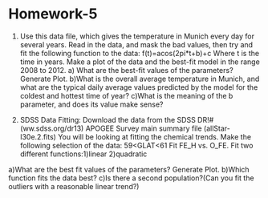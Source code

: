 # Homework-5
1. Use this data file, which gives the temperature in Munich every day for several years. Read in the data, and mask the bad values, then try and fit the following function to the data: 
              f(t)=acos(2pi*t+b)+c
 Where t is the time in years. Make a plot of the data and the best-fit model in the range 2008 to 2012. 
 a) What are the best-fit values of the parameters? Generate Plot. 
 b)What is the overall average temperature in Munich, and what are the typical daily average values predicted by the model for the coldest and hottest time of year?
 c)What is the meaning of the b parameter, and does its value make sense?
 
 
 2. SDSS Data Fitting:
 Download the data from the SDSS DR!# (ww.sdss.org/dr13) APOGEE Survey main summary file (allStar-l30e.2.fits)
 You will be looking at fitting the chemical trends. 
 Make the following selection of the data: 59<GLAT<61
 Fit FE_H vs. O_FE. Fit two different functions:1)linear 2)quadratic
 
 a)What are the best fit values of the parameters? Generate Plot.
 b)Which function fits the data best?
 c)Is there a second population?(Can you fit the outliers with a reasonable linear trend?)
